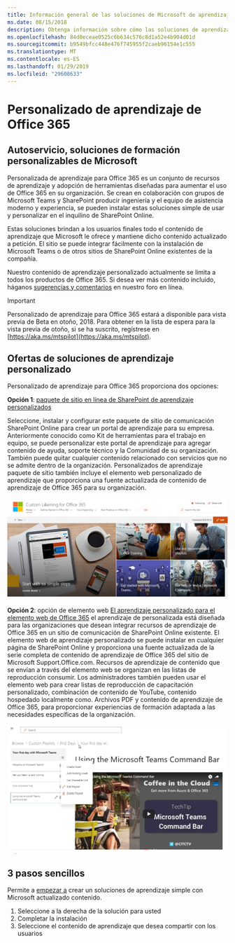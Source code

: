 ```yaml
---
title: Información general de las soluciones de Microsoft de aprendizaje de personalizado
ms.date: 08/15/2018
description: Obtenga información sobre cómo las soluciones de aprendizaje personalizado para Office 365 pueden acelerar de uso y la adopción de Office 365 en su organización. Nuestras soluciones incluyen un elemento Web de SharePoint Online personalizado y un sitio de recursos de aprendizaje de comunicaciones de SharePoint Online moderno.
ms.openlocfilehash: 84d0eceae0525c6b634c576c8d1a52e4b904d01d
ms.sourcegitcommit: b9549bfcc448e476f745955f2caeb96154e1c555
ms.translationtype: MT
ms.contentlocale: es-ES
ms.lasthandoff: 01/29/2019
ms.locfileid: "29608633"
---
```

# <a name="custom-learning-for-office-365"></a>Personalizado de aprendizaje de Office 365

## <a name="self-service-customizable-training-solutions-from-microsoft"></a>Autoservicio, soluciones de formación personalizables de Microsoft

Personalizada de aprendizaje para Office 365 es un conjunto de recursos de aprendizaje y adopción de herramientas diseñadas para aumentar el uso de Office 365 en su organización. Se crean en colaboración con grupos de Microsoft Teams y SharePoint producir ingeniería y el equipo de asistencia moderno y experiencia, se pueden instalar estas soluciones simple de usar y personalizar en el inquilino de SharePoint Online.  

Estas soluciones brindan a los usuarios finales todo el contenido de aprendizaje que Microsoft le ofrece y mantiene dicho contenido actualizado a petición.  El sitio se puede integrar fácilmente con la instalación de Microsoft Teams o de otros sitios de SharePoint Online existentes de la compañía.

Nuestro contenido de aprendizaje personalizado actualmente se limita a todos los productos de Office 365.  Si desea ver más contenido incluido, háganos [sugerencias y comentarios](feedback.md) en nuestro foro en línea.  

> [!IMPORTANT]
> Personalizado de aprendizaje para Office 365 estará a disponible para vista previa de Beta en otoño, 2018. Para obtener en la lista de espera para la vista previa de otoño, si se ha suscrito, regístrese en [https://aka.ms/mtspilot](https://aka.ms/mtspilot).

## <a name="custom-learning-solution-offerings"></a>Ofertas de soluciones de aprendizaje personalizado

Personalizado de aprendizaje para Office 365 proporciona dos opciones: 

**Opción 1**: [paquete de sitio en línea de SharePoint de aprendizaje personalizados](installsitepackage.md)

Seleccione, instalar y configurar este paquete de sitio de comunicación SharePoint Online para crear un portal de aprendizaje para su empresa. Anteriormente conocido como Kit de herramientas para el trabajo en equipo, se puede personalizar este portal de aprendizaje para agregar contenido de ayuda, soporte técnico y la Comunidad de su organización. También puede quitar cualquier contenido relacionado con servicios que no se admite dentro de la organización. Personalizados de aprendizaje paquete de sitio también incluye el elemento web personalizado de aprendizaje que proporciona una fuente actualizada de contenido de aprendizaje de Office 365 para su organización. 

![Personalizado de aprendizaje de la experiencia del sitio de Office 365](/customlearning/media/clo365homepage.png)

**Opción 2**: opción de elemento web [El aprendizaje personalizado para el elemento web de Office 365](installwebpart.md) el aprendizaje de personalizada está diseñada para las organizaciones que desean integrar recursos de aprendizaje de Office 365 en un sitio de comunicación de SharePoint Online existente. El elemento web de aprendizaje personalizado se puede instalar en cualquier página de SharePoint Online y proporciona una fuente actualizada de la serie completa de contenido de aprendizaje de Office 365 del sitio de Microsoft Support.Office.com. Recursos de aprendizaje de contenido que se envían a través del elemento web se organizan en las listas de reproducción consumir. Los administradores también pueden usar el elemento web para crear listas de reproducción de capacitación personalizado, combinación de contenido de YouTube, contenido hospedado localmente como. Archivos PDF y contenido de aprendizaje de Office 365, para proporcionar experiencias de formación adaptada a las necesidades específicas de la organización.

![Personalizado de aprendizaje para el elemento Web de Office 365](/customlearning/media/clo365customplaylist.png)

## <a name="3-easy-steps"></a>3 pasos sencillos

Permite a [empezar a](getstarted.md) crear un soluciones de aprendizaje simple con Microsoft actualizado contenido.

1. Seleccione a la derecha de la solución para usted
2. Completar la instalación
3. Seleccione el contenido de aprendizaje que desea compartir con los usuarios




